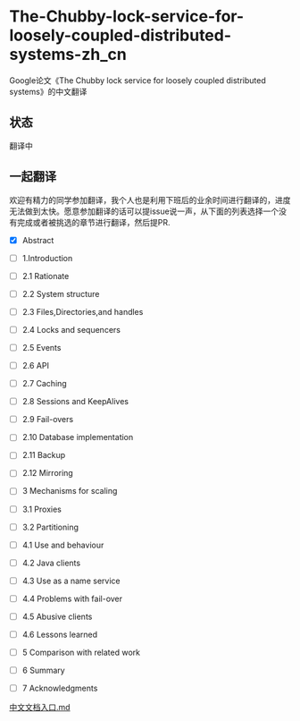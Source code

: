 # The-Chubby-lock-service-for-loosely-coupled-distributed-systems-zh_cn

Google论文《The Chubby lock service for loosely coupled distributed systems》的中文翻译

## 状态
翻译中

## 一起翻译

欢迎有精力的同学参加翻译，我个人也是利用下班后的业余时间进行翻译的，进度无法做到太快。愿意参加翻译的话可以提issue说一声，从下面的列表选择一个没有完成或者被挑选的章节进行翻译，然后提PR.

- [x] Abstract
- [ ] 1.Introduction
- [ ] 2.1 Rationate
- [ ] 2.2 System structure
- [ ] 2.3 Files,Directories,and handles
- [ ] 2.4 Locks and sequencers
- [ ] 2.5 Events
- [ ] 2.6 API
- [ ] 2.7 Caching 
- [ ] 2.8 Sessions and KeepAlives
- [ ] 2.9 Fail-overs
- [ ] 2.10 Database implementation
- [ ] 2.11 Backup
- [ ] 2.12 Mirroring
- [ ] 3 Mechanisms for scaling 
- [ ] 3.1 Proxies
- [ ] 3.2 Partitioning
- [ ] 4.1 Use and behaviour
- [ ] 4.2 Java clients
- [ ] 4.3 Use as a name service 
- [ ] 4.4 Problems with fail-over
- [ ] 4.5 Abusive clients
- [ ] 4.6 Lessons learned
- [ ] 5 Comparison with related work
- [ ] 6 Summary
- [ ] 7 Acknowledgments


 
[中文文档入口.md](./zh_cn.md)